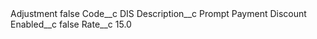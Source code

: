 <?xml version="1.0" encoding="UTF-8"?>
<CustomMetadata xmlns="http://soap.sforce.com/2006/04/metadata" xmlns:xsi="http://www.w3.org/2001/XMLSchema-instance" xmlns:xsd="http://www.w3.org/2001/XMLSchema">
    <label>Adjustment</label>
    <protected>false</protected>
    <values>
        <field>Code__c</field>
        <value xsi:type="xsd:string">DIS</value>
    </values>
    <values>
        <field>Description__c</field>
        <value xsi:type="xsd:string">Prompt Payment Discount</value>
    </values>
    <values>
        <field>Enabled__c</field>
        <value xsi:type="xsd:boolean">false</value>
    </values>
    <values>
        <field>Rate__c</field>
        <value xsi:type="xsd:double">15.0</value>
    </values>
</CustomMetadata>
